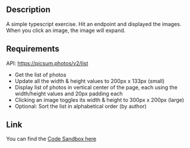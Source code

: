 ## Description
A simple typescript exercise. Hit an endpoint and displayed the images. When you click an image, the image will expand. 


## Requirements
API: https://picsum.photos/v2/list

- Get the list of photos
- Update all the width & height values to 200px x 133px (small)
- Display list of photos in vertical center of the page, each using the width/height values and 20px padding each
- Clicking an image toggles its width & height to 300px x 200px (large)
- Optional: Sort the list in alphabetical order (by author)

## Link

You can find the [Code Sandbox here](https://codesandbox.io/s/frontend-exercise-forked-f7qry?file=/src/App.tsx)
